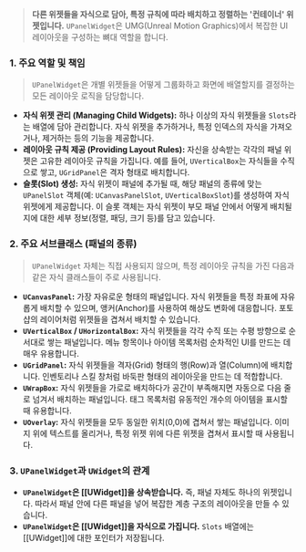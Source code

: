 ---
---
> **다른 위젯들을 자식으로 담아, 특정 규칙에 따라 배치하고 정렬하는 '컨테이너' 위젯입니다.** `UPanelWidget`은 UMG(Unreal Motion Graphics)에서 복잡한 UI 레이아웃을 구성하는 뼈대 역할을 합니다.

### **1. 주요 역할 및 책임**
> `UPanelWidget`은 개별 위젯들을 어떻게 그룹화하고 화면에 배열할지를 결정하는 모든 레이아웃 로직을 담당합니다.
* **자식 위젯 관리 (Managing Child Widgets):**
    하나 이상의 자식 위젯들을 `Slots`라는 배열에 담아 관리합니다. 자식 위젯을 추가하거나, 특정 인덱스의 자식을 가져오거나, 제거하는 등의 기능을 제공합니다.
* **레이아웃 규칙 제공 (Providing Layout Rules):**
    자신을 상속받는 각각의 패널 위젯은 고유한 레이아웃 규칙을 가집니다. 예를 들어, `UVerticalBox`는 자식들을 수직으로 쌓고, `UGridPanel`은 격자 형태로 배치합니다.
* **슬롯(Slot) 생성:**
    자식 위젯이 패널에 추가될 때, 해당 패널의 종류에 맞는 `UPanelSlot` 객체(예: `UCanvasPanelSlot`, `UVerticalBoxSlot`)를 생성하여 자식 위젯에게 제공합니다. 이 슬롯 객체는 자식 위젯이 부모 패널 안에서 어떻게 배치될지에 대한 세부 정보(정렬, 패딩, 크기 등)를 담고 있습니다.

### **2. 주요 서브클래스 (패널의 종류)**
> `UPanelWidget` 자체는 직접 사용되지 않으며, 특정 레이아웃 규칙을 가진 다음과 같은 자식 클래스들이 주로 사용됩니다.
* **`UCanvasPanel`:**
    가장 자유로운 형태의 패널입니다. 자식 위젯들을 특정 좌표에 자유롭게 배치할 수 있으며, 앵커(Anchor)를 사용하여 해상도 변화에 대응합니다. 포토샵의 레이어처럼 위젯들을 겹쳐서 배치할 수 있습니다.
* **`UVerticalBox` / `UHorizontalBox`:**
    자식 위젯들을 각각 수직 또는 수평 방향으로 순서대로 쌓는 패널입니다. 메뉴 항목이나 아이템 목록처럼 순차적인 UI를 만드는 데 매우 유용합니다.
* **`UGridPanel`:**
    자식 위젯들을 격자(Grid) 형태의 행(Row)과 열(Column)에 배치합니다. 인벤토리나 스킬 창처럼 바둑판 형태의 레이아웃을 만드는 데 적합합니다.
* **`UWrapBox`:**
    자식 위젯들을 가로로 배치하다가 공간이 부족해지면 자동으로 다음 줄로 넘겨서 배치하는 패널입니다. 태그 목록처럼 유동적인 개수의 아이템을 표시할 때 유용합니다.
* **`UOverlay`:**
    자식 위젯들을 모두 동일한 위치(0,0)에 겹쳐서 쌓는 패널입니다. 이미지 위에 텍스트를 올리거나, 특정 위젯 위에 다른 위젯을 겹쳐서 표시할 때 사용됩니다.

### **3. `UPanelWidget`과 `UWidget`의 관계**
* **`UPanelWidget`은 [[UWidget]]을 상속받습니다.** 즉, 패널 자체도 하나의 위젯입니다. 따라서 패널 안에 다른 패널을 넣어 복잡한 계층 구조의 레이아웃을 만들 수 있습니다.
* **`UPanelWidget`은 [[UWidget]]을 자식으로 가집니다.** `Slots` 배열에는 [[UWidget]]에 대한 포인터가 저장됩니다.